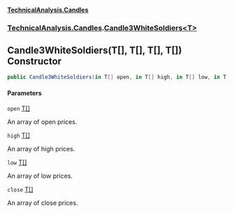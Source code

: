 #### [TechnicalAnalysis.Candles](TechnicalAnalysis.Candles.md 'TechnicalAnalysis.Candles')
### [TechnicalAnalysis.Candles](TechnicalAnalysis.Candles.md#TechnicalAnalysis.Candles 'TechnicalAnalysis.Candles').[Candle3WhiteSoldiers&lt;T&gt;](Candle3WhiteSoldiers_T_.md 'TechnicalAnalysis.Candles.Candle3WhiteSoldiers<T>')

## Candle3WhiteSoldiers(T[], T[], T[], T[]) Constructor

```csharp
public Candle3WhiteSoldiers(in T[] open, in T[] high, in T[] low, in T[] close);
```
#### Parameters

<a name='TechnicalAnalysis.Candles.Candle3WhiteSoldiers_T_.Candle3WhiteSoldiers(T[],T[],T[],T[]).open'></a>

`open` [T](Candle3WhiteSoldiers_T_.md#TechnicalAnalysis.Candles.Candle3WhiteSoldiers_T_.T 'TechnicalAnalysis.Candles.Candle3WhiteSoldiers<T>.T')[[]](https://docs.microsoft.com/en-us/dotnet/api/System.Array 'System.Array')

An array of open prices.

<a name='TechnicalAnalysis.Candles.Candle3WhiteSoldiers_T_.Candle3WhiteSoldiers(T[],T[],T[],T[]).high'></a>

`high` [T](Candle3WhiteSoldiers_T_.md#TechnicalAnalysis.Candles.Candle3WhiteSoldiers_T_.T 'TechnicalAnalysis.Candles.Candle3WhiteSoldiers<T>.T')[[]](https://docs.microsoft.com/en-us/dotnet/api/System.Array 'System.Array')

An array of high prices.

<a name='TechnicalAnalysis.Candles.Candle3WhiteSoldiers_T_.Candle3WhiteSoldiers(T[],T[],T[],T[]).low'></a>

`low` [T](Candle3WhiteSoldiers_T_.md#TechnicalAnalysis.Candles.Candle3WhiteSoldiers_T_.T 'TechnicalAnalysis.Candles.Candle3WhiteSoldiers<T>.T')[[]](https://docs.microsoft.com/en-us/dotnet/api/System.Array 'System.Array')

An array of low prices.

<a name='TechnicalAnalysis.Candles.Candle3WhiteSoldiers_T_.Candle3WhiteSoldiers(T[],T[],T[],T[]).close'></a>

`close` [T](Candle3WhiteSoldiers_T_.md#TechnicalAnalysis.Candles.Candle3WhiteSoldiers_T_.T 'TechnicalAnalysis.Candles.Candle3WhiteSoldiers<T>.T')[[]](https://docs.microsoft.com/en-us/dotnet/api/System.Array 'System.Array')

An array of close prices.